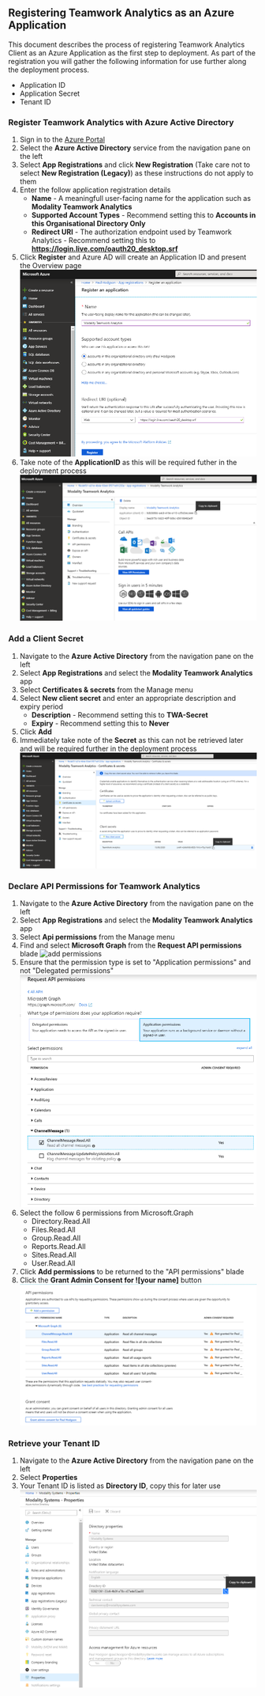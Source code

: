 ## Registering Teamwork Analytics as an Azure Application
This document describes the process of registering Teamwork Analytics Client as an Azure Application as the first step to deployment.  As part of the registration you will gather the following information for use further along the deployment process.
   * Application ID
   * Application Secret
   * Tenant ID   
   
### Register Teamwork Analytics with Azure Active Directory
1. Sign in to the [Azure Portal](https://azure.portal.com)
1. Select the **Azure Active Directory** service from the navigation pane on the left 
1. Select **App Registrations** and click **New Registration** (Take care not to select **New Registration (Legacy)**) as these instructions do not apply to them
1. Enter the follow application registration details
   * **Name** - A meaningfull user-facing name for the application such as **Modality Teamwork Analytics**
   * **Supported Account Types** - Recommend setting this to **Accounts in this Organisational Directory Only**
   * **Redirect URI** - The authorization endpoint used by Teamwork Analytics - Recommend setting this to **https://login.live.com/oauth20_desktop.srf** 
1. Click **Register** and Azure AD will create an Application ID and present the Overview page
![application registration](images/applicationRegistration.png)
1. Take note of the **ApplicationID** as this will be required futher in the deployment process
![overview of application](images/applicationOverview.png)

### Add a Client Secret
1. Navigate to the **Azure Active Directory** from the navigation pane on the left
1. Select **App Registrations** and select the **Modality Teamwork Analytics** app 
1. Select **Certificates & secrets** from the Manage menu
1. Select **New client secret** and enter an appropriate description and expiry period
   * **Description** - Recommend setting this to **TWA-Secret**
   * **Expiry** - Recommend setting this to **Never**
1. Click **Add**
1. Immediately take note of the **Secret** as this can not be retrieved later and will be required further in the deployment process
![team work secret](images/teamworkSecrets.png)

### Declare API Permissions for Teamwork Analytics
1. Navigate to the **Azure Active Directory** from the navigation pane on the left
1. Select **App Registrations** and select the **Modality Teamwork Analytics** app 
1. Select **Api permissions** from the Manage menu
1. Find and select **Microsoft Graph** from the **Request API permissions** blade
![add permissions](images/reuqestGraphPermissions.png)
1. Ensure that the permission type is set to "Application permissions" and not "Delegated permissions"
![set permission type](images/permissionTypes.png)
1. Select the follow 6 permissions from Microsoft.Graph
   * Directory.Read.All
   * Files.Read.All
   * Group.Read.All
   * Reports.Read.All
   * Sites.Read.All
   * User.Read.All
1. Click **Add permissions** to be returned to the "API permissions" blade
1. Click the **Grant Admin Consent for ![your name]** button
![permissions summary](images/apiPermissions.png)

### Retrieve your Tenant ID
1. Navigate to the **Azure Active Directory** from the navigation pane on the left
1. Select **Properties** 
1. Your Tenant ID is listed as **Directory ID**, copy this for later use
![tenant id](images/getTennantId.png)

